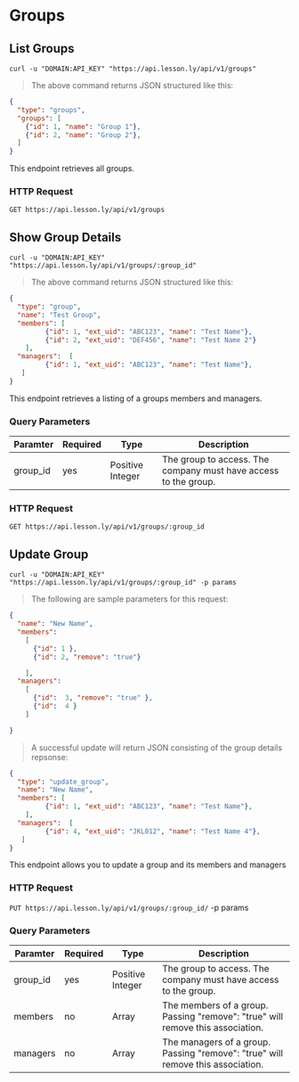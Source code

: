 # Groups

## List Groups

```shell
curl -u "DOMAIN:API_KEY" "https://api.lesson.ly/api/v1/groups"
```

> The above command returns JSON structured like this:

```json
{ 
  "type": "groups",
  "groups": [
    {"id": 1, "name": "Group 1"},
    {"id": 2, "name": "Group 2"},
  ]
}
```

This endpoint retrieves all groups.

### HTTP Request

`GET https://api.lesson.ly/api/v1/groups`

## Show Group Details

```shell
curl -u "DOMAIN:API_KEY" "https://api.lesson.ly/api/v1/groups/:group_id"
```

> The above command returns JSON structured like this:

```json
{
  "type": "group",
  "name": "Test Group",
  "members": [
         {"id": 1, "ext_uid": "ABC123", "name": "Test Name"},
         {"id": 2, "ext_uid": "DEF456", "name": "Test Name 2"}
    ],
  "managers":  [
         {"id": 1, "ext_uid": "ABC123", "name": "Test Name"},
   ]
}
```

This endpoint retrieves a listing of a groups members and managers.

### Query Parameters

Paramter | Required | Type |  Description
--- | --- | --- | ---
group_id | yes | Positive Integer | The group to access.  The company must have access to the group.

### HTTP Request

`GET https://api.lesson.ly/api/v1/groups/:group_id`

## Update Group

```shell
curl -u "DOMAIN:API_KEY" "https://api.lesson.ly/api/v1/groups/:group_id" -p params
```

> The following are sample parameters for this request:

```json
{ 
  "name": "New Name",
  "members":
    [ 
      {"id": 1 },
      {"id": 2, "remove": "true"}

    ],
  "managers":
    [
      {"id":  3, "remove": "true" },
      {"id":  4 }
    ]

}
```
> A successful update will return JSON consisting of the group details repsonse:

```json
{
  "type": "update_group",
  "name": "New Name",
  "members": [
         {"id": 1, "ext_uid": "ABC123", "name": "Test Name"},
    ],
  "managers":  [
         {"id": 4, "ext_uid": "JKL012", "name": "Test Name 4"},
   ]
}
```

This endpoint allows you to update a group and its members and managers

### HTTP Request

`PUT https://api.lesson.ly/api/v1/groups/:group_id/` -p params

### Query Parameters

Paramter | Required | Type |  Description
--- | --- | --- | ---
group_id | yes | Positive Integer | The group to access.  The company must have access to the group.
members | no | Array |  The members of a group.  Passing "remove": "true" will remove this association.
managers | no | Array | The managers of a group.  Passing "remove": "true" will remove this association.
